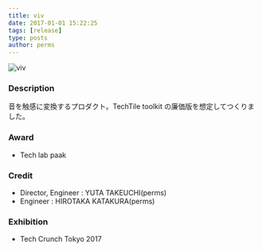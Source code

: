 ```yaml
---
title: viv
date: 2017-01-01 15:22:25
tags: [release]
type: posts
author: perms
---
```


![viv](/img/works/viv_2.png 'viv')

### Description

音を触感に変換するプロダクト。TechTile toolkit の廉価版を想定してつくりました。

### Award

* Tech lab paak

### Credit

* Director, Engineer : YUTA TAKEUCHI(perms)
* Engineer : HIROTAKA KATAKURA(perms)

### Exhibition

* Tech Crunch Tokyo 2017
